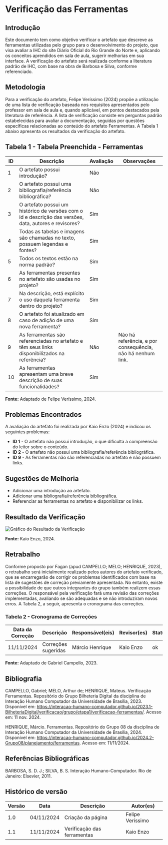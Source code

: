 # Verificação das Ferramentas

## Introdução

Este documento tem como objetivo verificar o artefato que descreve as ferramentas utilizadas pelo grupo para o desenvolvimento do projeto, que visa avaliar a IHC do site Diário Oficial do Rio Grande do Norte e, aplicando os conceitos aprendidos em sala de aula, sugerir melhorias em sua interface. A verificação do artefato será realizada conforme a literatura padrão de IHC, com base na obra de Barbosa e Silva, conforme referenciado.

## Metodologia

Para a verificação do artefato, Felipe Veríssimo (2024) propõe a utilização de uma lista de verificação baseada nos requisitos apresentados pelo professor em sala de aula e, quando aplicável, em pontos destacados pela literatura de referência. A lista de verificação consiste em perguntas padrão estabelecidas para avaliar a documentação, seguidas por questões específicas relacionadas ao conteúdo do artefato Ferramentas. A Tabela 1 abaixo apresenta os resultados da verificação do artefato.

## Tabela 1 - Tabela Preenchida - Ferramentas

| ID  | Descrição                                                                                  | Avaliação | Observações                                                       |
| --- | ------------------------------------------------------------------------------------------ | --------- | ----------------------------------------------------------------- |
| 1   | O artefato possui introdução?                                                               | Não       |                                                                   |
| 2   | O artefato possui uma bibliografia/referência bibliográfica?                               | Não       |                                                                   |
| 3   | O artefato possui um histórico de versões com o id e descrição das versões, data, autores e revisores? | Sim       |                                                                   |
| 4   | Todas as tabelas e imagens são chamadas no texto, possuem legendas e fontes?              | Sim       |                                                                   |
| 5   | Todos os textos estão na norma padrão?                                                    | Sim       |                                                                   |
| 6   | As ferramentas presentes no artefato são usadas no projeto?                               | Sim       |                                                                   |
| 7   | Na descrição, está explícito o uso daquela ferramenta dentro do projeto?                   | Sim       |                                                                   |
| 8   | O artefato foi atualizado em caso de adição de uma nova ferramenta?                        | Sim       |                                                                   |
| 9   | As ferramentas são referenciadas no artefato e têm seus links disponibilizados na referência? | Não       | Não há referência, e por consequência, não há nenhum link.        |
| 10  | As ferramentas apresentam uma breve descrição de suas funcionalidades?                    | Sim       |                                                                   |

**Fonte:** Adaptado de Felipe Veríssimo, 2024.

## Problemas Encontrados

A avaliação do artefato foi realizada por Kaio Enzo (2024) e indicou os seguintes problemas:

- **ID 1** - O artefato não possui introdução, o que dificulta a compreensão do leitor sobre o conteúdo.
- **ID 2** - O artefato não possui uma bibliografia/referência bibliográfica.
- **ID 9** - As ferramentas não são referenciadas no artefato e não possuem links.

## Sugestões de Melhoria

- Adicionar uma introdução ao artefato.
- Adicionar uma bibliografia/referência bibliográfica.
- Referenciar as ferramentas no artefato e disponibilizar os links.

## Resultado da Verificação

![Gráfico do Resultado da Verificação](grafico_verificacao.png)

**Fonte:** Kaio Enzo, 2024.

## Retrabalho

Conforme proposto por Fagan (apud CAMPELLO; MELO; HENRIQUE, 2023), o retrabalho será inicialmente realizado pelos autores do artefato verificado, que se encarregarão de corrigir os problemas identificados com base na lista de sugestões de correção previamente apresentada. No entanto, existe a possibilidade de que outros integrantes do grupo também realizem essas correções. O responsável pela verificação fará uma revisão das correções implementadas, avaliando se são adequadas e se não introduziram novos erros. A Tabela 2, a seguir, apresenta o cronograma das correções.

### Tabela 2 - Cronograma de Correções

| Data da Correção | Descrição           | Responsável(eis)  | Revisor(es)  | Status |
| ---------------- | ------------------- | ----------------- | ------------ | ------ |
| 11/11/2024       | Correções sugeridas  | Márcio Henrique   | Kaio Enzo    | ok     |

**Fonte:** Adaptado de Gabriel Campello, 2023.

## Bibliografia

CAMPELLO, Gabriel; MELO, Arthur de; HENRIQUE, Mateus. Verificação Ferramentas. Repositório do Grupo Bilheteria Digital da disciplina de Interação Humano Computador da Universidade de Brasília, 2023. Disponível em: https://interacao-humano-computador.github.io/2023.1-BilheteriaDigital/verificacao/grupo/etapa1/verificacao-ferramentas/. Acesso em: 11 nov. 2024.

HENRIQUE, Márcio. Ferramentas. Repositório do Grupo 08 da disciplina de Interação Humano Computador da Universidade de Brasília, 2024. Disponível em: https://interacao-humano-computador.github.io/2024.2-Grupo08/planejamento/ferramentas. Acesso em: 11/11/2024.

## Referências Bibliográficas

BARBOSA, S. D. J.; SILVA, B. S. Interação Humano-Computador. Rio de Janeiro: Elsevier, 2011.

## Histórico de versão

| Versão | Data       | Descrição             | Autor(es)     |
| ------ | ---------- | --------------------- | ------------- |
| 1.0    | 04/11/2024 | Criação da página     | Felipe Veríssimo |
| 1.1    | 11/11/2024 | Verificação das ferramentas | Kaio Enzo    |
